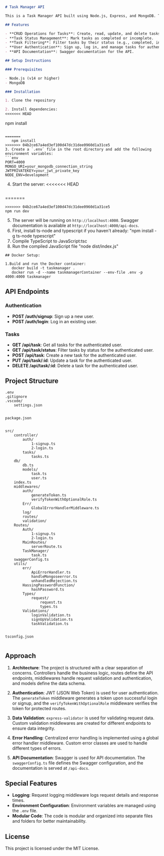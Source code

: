 ```markdown
# Task Manager API

This is a Task Manager API built using Node.js, Express, and MongoDB. The API allows users to create, read, update, and delete tasks, as well as mark tasks as completed or incomplete. Additionally, it includes user authentication, allowing users to sign up, log in, and manage their own tasks.

## Features

- **CRUD Operations for Tasks**: Create, read, update, and delete tasks.
- **Task Status Management**: Mark tasks as completed or incomplete.
- **Task Filtering**: Filter tasks by their status (e.g., completed, incomplete).
- **User Authentication**: Sign up, log in, and manage tasks for authenticated users.
- **API Documentation**: Swagger documentation for the API.

## Setup Instructions

### Prerequisites

- Node.js (v14 or higher)
- MongoDB

### Installation

1. Clone the repository

2. Install dependencies:
<<<<<<< HEAD
```

npm install

````

=======
   npm install
>>>>>>> 04b2ce67a4ed3ef100d47dc31dee0960d1a31ce5
3. Create a `.env` file in the root directory and add the following environment variables:
```env
PORT=4000
MONGO_URI=your_mongodb_connection_string
JWTPRIVATEKEY=your_jwt_private_key
NODE_ENV=development
````

4. Start the server:
<<<<<<< HEAD

   ```sh
=======
   ```
>>>>>>> 04b2ce67a4ed3ef100d47dc31dee0960d1a31ce5
   npm run dev
   ```

5. The server will be running on `http://localhost:4000`. Swagger documentation is available at `http://localhost:4000/api-docs`.
6. First, install ts-node and typescript if you haven't already:
   "npm install -g ts-node typescript"
8. Compile TypeScript to JavaScript:tsc
9. Run the compiled JavaScript file
   "node dist/index.js"


```
## Docker Setup:
```


```
1.Build and run the Docker container:
   docker build -t taskmanager .
   docker run -d --name taskmanagerContainer --env-file .env -p 4000:4000 taskmanager
```


## API Endpoints

### Authentication

- **POST /auth/signup**: Sign up a new user.
- **POST /auth/login**: Log in an existing user.

### Tasks

- **GET /api/task**: Get all tasks for the authenticated user.
- **GET /api/task/status**: Filter tasks by status for the authenticated user.
- **POST /api/task**: Create a new task for the authenticated user.
- **PUT /api/task/:id**: Update a task for the authenticated user.
- **DELETE /api/task/:id**: Delete a task for the authenticated user.

## Project Structure

```
.env
.gitignore
.vscode/
    settings.json


package.json


src/
    controller/
        auth/
            1-signup.ts
            2-login.ts
        tasks/
            tasks.ts
    db/
        db.ts
        models/
            task.ts
            user.ts
    index.ts
    middlewares/
        auth/
            generateToken.ts
            verifyTokenWithOptionalRole.ts
        Err/
            GlobalErrorHandlerMiddleware.ts
        log/
        routes/
        validation/
    Routes/
        Auth/
            1-signup.ts
            2-login.ts
        MainRoutes/
            serverRoute.ts
        TaskManager/
            task.ts
    swaggerConfig.ts
    utils/
        err/
            ApiErrorHandler.ts
            handleMongoseerror.ts
            unhandledRejection.ts
        HassingPasswordFunction/
            hashPassword.ts
        Types/
            request/
                request.ts
                types.ts
        Validations/
            loginValidation.ts
            signUpValidation.ts
            taskValidation.ts


tsconfig.json


```

## Approach

1. **Architecture**: The project is structured with a clear separation of concerns. Controllers handle the business logic, routes define the API endpoints, middlewares handle request validation and authentication, and models define the data schema.

2. **Authentication**: JWT (JSON Web Token) is used for user authentication. The `generateToken` middleware generates a token upon successful login or signup, and the `verifyTokenWithOptionalRole` middleware verifies the token for protected routes.

3. **Data Validation**: `express-validator` is used for validating request data. Custom validation middlewares are created for different endpoints to ensure data integrity.

4. **Error Handling**: Centralized error handling is implemented using a global error handler middleware. Custom error classes are used to handle different types of errors.

5. **API Documentation**: Swagger is used for API documentation. The `swaggerConfig.ts` file defines the Swagger configuration, and the documentation is served at `/api-docs`.

## Special Features

- **Logging**: Request logging middleware logs request details and response times.
- **Environment Configuration**: Environment variables are managed using the `.env` file.
- **Modular Code**: The code is modular and organized into separate files and folders for better maintainability.

## License

This project is licensed under the MIT License.

```

```
